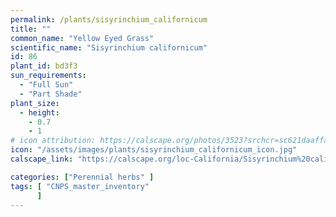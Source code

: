 ```yaml
---
permalink: /plants/sisyrinchium_californicum
title: ""
common_name: "Yellow Eyed Grass"
scientific_name: "Sisyrinchium californicum"
id: 86
plant_id: bd3f3
sun_requirements:
  - "Full Sun"
  - "Part Shade"
plant_size:
  - height: 
    - 0.7
    - 1
# icon attribution: https://calscape.org/photos/3523?srchcr=sc621daaffa2805 
icon: "/assets/images/plants/sisyrinchium_californicum_icon.jpg" 
calscape_link: "https://calscape.org/loc-California/Sisyrinchium%20californicum(%20)"

categories: ["Perennial herbs" ]
tags: [ "CNPS_master_inventory"
      ]
---
```


